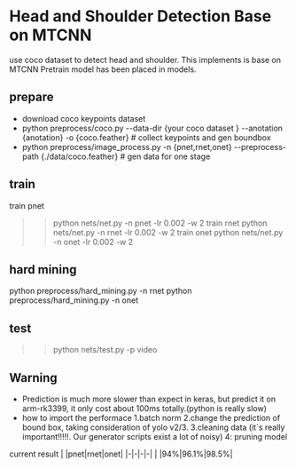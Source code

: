# Head and Shoulder Detection Base on MTCNN

use coco dataset to detect head and shoulder. This implements is base on MTCNN
Pretrain model has been placed in models. 

## prepare
- download coco keypoints dataset 
- python preprocess/coco.py --data-dir {your coco dataset } --anotation {anotation} -o {coco.feather}  #  collect keypoints and gen boundbox
- python preprocess/image_process.py -n {pnet,rnet,onet} --preprocess-path  {./data/coco.feather}  # gen data for one stage

## train
  train pnet
   >> python nets/net.py -n pnet -lr 0.002 -w 2
  train rnet
   >> python nets/net.py -n rnet -lr 0.002 -w 2
  train onet
   >> python nets/net.py -n onet -lr 0.002 -w 2

## hard mining
   python preprocess/hard_mining.py -n rnet
   python preprocess/hard_mining.py -n onet

## test 
   >> python nets/test.py -p video 

## Warning
   - Prediction is much more slower than expect in keras, but predict it on arm-rk3399, it only cost about 100ms totally.(python is really slow)
   - how to import the performace
       1.batch norm
       2.change the prediction of bound box, taking consideration of yolo v2/3.
       3.cleaning data (it`s really important!!!!!. Our generator scripts exist a lot of noisy) 
       4: pruning model

current result
| |pnet|rnet|onet|
|-|-|-|-|
| |94%|96.1%|98.5%|
